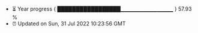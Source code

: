- ⏳ Year progress { █████████████████▁▁▁▁▁▁▁▁▁▁▁▁▁ } 57.93 %
- ⏰ Updated on Sun, 31 Jul 2022 10:23:56 GMT

